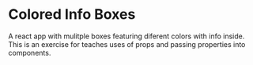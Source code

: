 Colored Info Boxes
=====================

A react app with mulitple boxes featuring diferent colors with info inside. This is an exercise for teaches uses of props and passing properties into components.